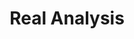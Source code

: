 ---
title: "Real Analysis"
layout: category
permalink: /categories/real analysis/ # url
author_profile: true
taxonomy: Real Analysis
sidebar:
  nav: "categories"
---
